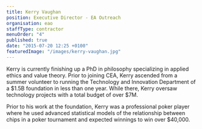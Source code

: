 ```yaml
---
title: Kerry Vaughan
position: Executive Director - EA Outreach
organisation: eao
staffType: contractor
menuOrder: "4"
published: true
date: "2015-07-20 12:25 +0100"
featuredImage: "/images/kerry-vaughan.jpg"
---
```


Kerry is currently finishing up a PhD in philosophy specializing in applied ethics and value theory. Prior to joining CEA, Kerry ascended from a summer volunteer to running the Technology and Innovation Department of a $1.5B foundation in less than one year. While there, Kerry oversaw technology projects with a total budget of over $7M.

Prior to his work at the foundation, Kerry was a professional poker player where he used advanced statistical models of the relationship between chips in a poker tournament and expected winnings to win over $40,000.
